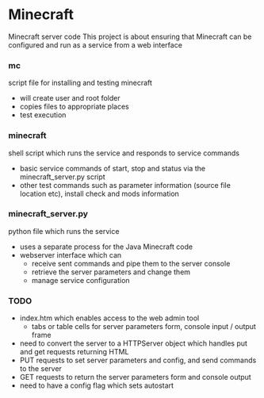 # Minecraft
Minecraft server code
This project is about ensuring that Minecraft can be configured and run as a service from a web interface
### mc
script file for installing and testing minecraft
* will create user and root folder
* copies files to appropriate places
* test execution

### minecraft
shell script which runs the service and responds to service commands
* basic service commands of start, stop and status via the minecraft_server.py script
* other test commands such as parameter information (source file location etc), install check and mods information

### minecraft_server.py
python file which runs the service
* uses a separate process for the Java Minecraft code
* webserver interface which can 
  * receive sent commands and pipe them to the server console
  * retrieve the server parameters and change them
  * manage service configuration

### TODO
* index.htm which enables access to the web admin tool
  * tabs or table cells for server parameters form, console input / output frame
* need to convert the server to a HTTPServer object which handles put and get requests returning HTML
 * PUT requests to set server parameters and config, and send commands to the server
 * GET requests to return the server parameters form and console output
* need to have a config flag which sets autostart
